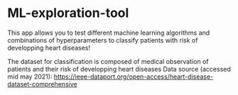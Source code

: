 # ML-exploration-tool

This app allows you to test different machine learning algorithms and combinations of hyperparameters to classify patients with risk of developping heart diseases!

The dataset for classification is composed of medical observation of patients and their risk of developping heart diseases
Data source (accessed mid may 2021): https://ieee-dataport.org/open-access/heart-disease-dataset-comprehensive
               
